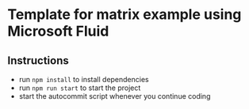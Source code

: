 # Template for matrix example using Microsoft Fluid

## Instructions
* run `npm install` to install dependencies
* run `npm run start` to start the project
* start the autocommit script whenever you continue coding
